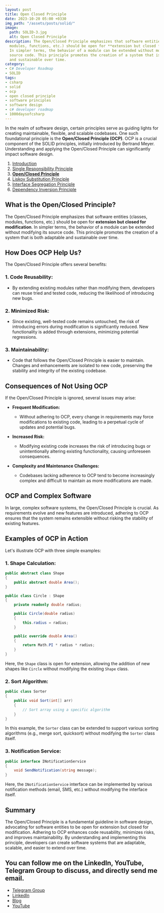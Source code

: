 ```yaml
---
layout: post
title: Open Closed Principle
date: 2023-10-20 05:00 +0330
img_path: "/assets/posts/solid/"
image:
  path: SOLID-3.jpg
  alt: Open Closed Principle
description: The Open/Closed Principle emphasizes that software entities (classes,
  modules, functions, etc.) should be open for **extension but closed for modification**.
  In simpler terms, the behavior of a module can be extended without modifying its
  source code. This principle promotes the creation of a system that is both adaptable
  and sustainable over time.
category:
- C# Developer Roadmap
- SOLID
tags:
- csharp
- solid
- ocp
- open closed principle
- software principles
- software design
- c# developer roadmap
- 1000daysofcsharp
---
```

In the realm of software design, certain principles serve as guiding lights for creating maintainable, flexible, and scalable codebases. One such foundational principle is the **Open/Closed Principle (OCP)**. OCP is a crucial component of the SOLID principles, initially introduced by Bertrand Meyer. Understanding and applying the Open/Closed Principle can significantly impact software design.

1. [Introduction](https://sadin.dev/posts/mastering-solid-principles-in-csharp/?)
2. [Single Responsibility Principle](https://sadin.dev/posts/single-responsibility-principle/?)
3. [**Open/Closed Principle**](https://sadin.dev/posts/open-closed-principle/?)
4. [Liskov Substitution Principle](https://sadin.dev/posts/liskov-substitution-principle/?)
5. [Interface Segregation Principle](https://sadin.dev/posts/interface-segregation-principle/?)
6. [Dependency Inversion Principle](https://sadin.dev/posts/dependency-inversion-principle/?)

## What is the Open/Closed Principle?

The Open/Closed Principle emphasizes that software entities (classes, modules, functions, etc.) should be open for **extension but closed for modification**. In simpler terms, the behavior of a module can be extended without modifying its source code. This principle promotes the creation of a system that is both adaptable and sustainable over time.

## How Does OCP Help Us?

The Open/Closed Principle offers several benefits:

### 1. **Code Reusability:**
   - By extending existing modules rather than modifying them, developers can reuse tried and tested code, reducing the likelihood of introducing new bugs.

### 2. **Minimized Risk:**
   - Since existing, well-tested code remains untouched, the risk of introducing errors during modification is significantly reduced. New functionality is added through extensions, minimizing potential regressions.

### 3. **Maintainability:**
   - Code that follows the Open/Closed Principle is easier to maintain. Changes and enhancements are isolated to new code, preserving the stability and integrity of the existing codebase.

## Consequences of Not Using OCP

If the Open/Closed Principle is ignored, several issues may arise:

- **Frequent Modification:**
  - Without adhering to OCP, every change in requirements may force modifications to existing code, leading to a perpetual cycle of updates and potential bugs.

- **Increased Risk:**
  - Modifying existing code increases the risk of introducing bugs or unintentionally altering existing functionality, causing unforeseen consequences.

- **Complexity and Maintenance Challenges:**
  - Codebases lacking adherence to OCP tend to become increasingly complex and difficult to maintain as more modifications are made.

## OCP and Complex Software

In large, complex software systems, the Open/Closed Principle is crucial. As requirements evolve and new features are introduced, adhering to OCP ensures that the system remains extensible without risking the stability of existing features.

## Examples of OCP in Action

Let's illustrate OCP with three simple examples:

### 1. **Shape Calculation:**

```csharp
public abstract class Shape
{
    public abstract double Area();
}

public class Circle : Shape
{
    private readonly double radius;

    public Circle(double radius)
    {
        this.radius = radius;
    }

    public override double Area()
    {
        return Math.PI * radius * radius;
    }
}
```

Here, the `Shape` class is open for extension, allowing the addition of new shapes like `Circle` without modifying the existing `Shape` class.

### 2. **Sort Algorithm:**

```csharp
public class Sorter
{
    public void Sort(int[] arr)
    {
        // Sort array using a specific algorithm
    }
}
```

In this example, the `Sorter` class can be extended to support various sorting algorithms (e.g., merge sort, quicksort) without modifying the `Sorter` class itself.

### 3. **Notification Service:**

```csharp
public interface INotificationService
{
    void SendNotification(string message);
}
```

Here, the `INotificationService` interface can be implemented by various notification methods (email, SMS, etc.) without modifying the interface itself.

## Summary

The Open/Closed Principle is a fundamental guideline in software design, advocating for software entities to be open for extension but closed for modification. Adhering to OCP enhances code reusability, minimizes risks, and improves maintainability. By understanding and implementing this principle, developers can create software systems that are adaptable, scalable, and easier to extend over time.


## You can follow me on the LinkedIn, YouTube, Telegram Group to discuss, and directly send me email.
- [Telegram Group](https://t.me/sadinco_csharp)
- [LinkedIn](https://linkedin.com/in/MrSadin)
- [Blog](https://sadin.dev)
- [YouTube](https://youtube.com/c/EnKamran)